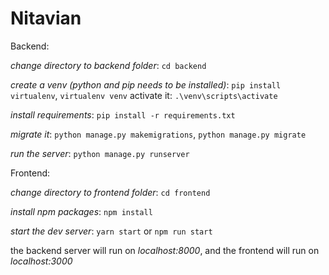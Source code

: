 # Nitavian

Backend:

*change directory to backend folder*:
    `cd backend`

*create a venv (python and pip needs to be installed)*:
    `pip install virtualenv`, `virtualenv venv`
activate it: 
    `.\venv\scripts\activate`

*install requirements*:
    `pip install -r requirements.txt`

*migrate it*:
    `python manage.py makemigrations`, `python manage.py migrate`

*run the server*:
    `python manage.py runserver`


Frontend:
    
*change directory to frontend folder*:
    `cd frontend`

*install npm packages*:
    `npm install`

*start the dev server*:
    `yarn start` or `npm run start`

the backend server will run on *localhost:8000*, 
and the frontend will run on *localhost:3000* 
